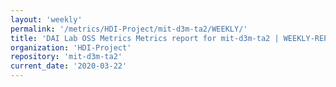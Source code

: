 ```yaml
---
layout: 'weekly'
permalink: '/metrics/HDI-Project/mit-d3m-ta2/WEEKLY/'
title: 'DAI Lab OSS Metrics Metrics report for mit-d3m-ta2 | WEEKLY-REPORT-2020-03-22'
organization: 'HDI-Project'
repository: 'mit-d3m-ta2'
current_date: '2020-03-22'
---
```

